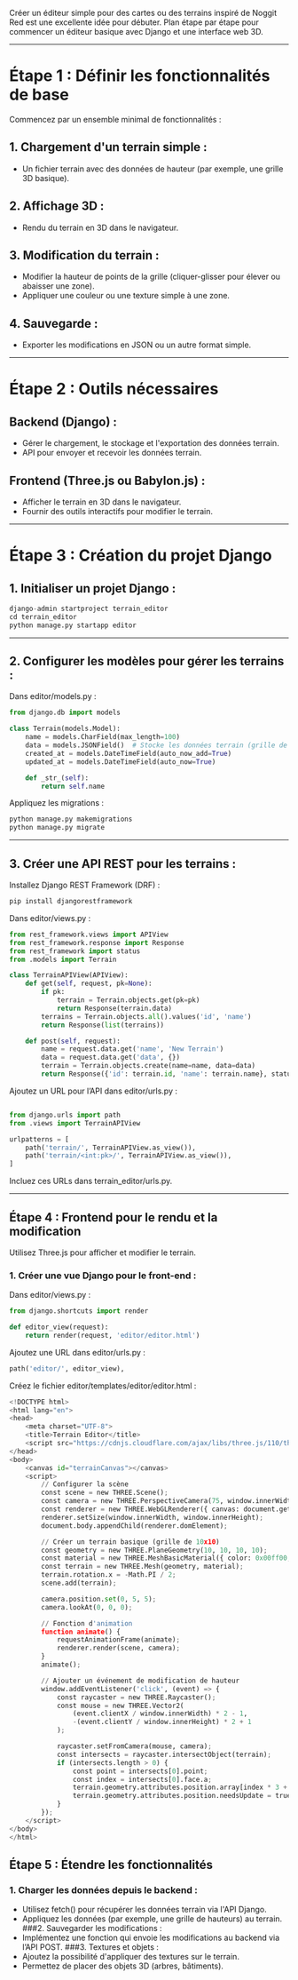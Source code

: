 Créer un éditeur simple pour des cartes ou des terrains inspiré de Noggit Red est une excellente idée pour débuter. 
Plan étape par étape pour commencer un éditeur basique avec Django et une interface web 3D.

---

# Étape 1 : Définir les fonctionnalités de base
Commencez par un ensemble minimal de fonctionnalités :
  ## 1. Chargement d'un terrain simple : 
  - Un fichier terrain avec des données de hauteur (par exemple, une grille 3D basique).
  ## 2. Affichage 3D : 
  - Rendu du terrain en 3D dans le navigateur.
  ## 3. Modification du terrain :
  - Modifier la hauteur de points de la grille (cliquer-glisser pour élever ou abaisser une zone).
  - Appliquer une couleur ou une texture simple à une zone.
  ## 4. Sauvegarde :
  - Exporter les modifications en JSON ou un autre format simple.

---

# Étape 2 : Outils nécessaires
  ## Backend (Django) :
  - Gérer le chargement, le stockage et l'exportation des données terrain.
  - API pour envoyer et recevoir les données terrain.
  ## Frontend (Three.js ou Babylon.js) :
  - Afficher le terrain en 3D dans le navigateur.
  - Fournir des outils interactifs pour modifier le terrain.

---

# Étape 3 : Création du projet Django
## 1. Initialiser un projet Django :

``` python
django-admin startproject terrain_editor
cd terrain_editor
python manage.py startapp editor
```

---

## 2. Configurer les modèles pour gérer les terrains :
Dans editor/models.py :
``` python
from django.db import models

class Terrain(models.Model):
    name = models.CharField(max_length=100)
    data = models.JSONField()  # Stocke les données terrain (grille de hauteur, textures)
    created_at = models.DateTimeField(auto_now_add=True)
    updated_at = models.DateTimeField(auto_now=True)

    def _str_(self):
        return self.name
```
Appliquez les migrations :
``` python
python manage.py makemigrations
python manage.py migrate
```

---

## 3. Créer une API REST pour les terrains :
Installez Django REST Framework (DRF) :
``` python
pip install djangorestframework
```
Dans editor/views.py :
``` python
from rest_framework.views import APIView
from rest_framework.response import Response
from rest_framework import status
from .models import Terrain

class TerrainAPIView(APIView):
    def get(self, request, pk=None):
        if pk:
            terrain = Terrain.objects.get(pk=pk)
            return Response(terrain.data)
        terrains = Terrain.objects.all().values('id', 'name')
        return Response(list(terrains))

    def post(self, request):
        name = request.data.get('name', 'New Terrain')
        data = request.data.get('data', {})
        terrain = Terrain.objects.create(name=name, data=data)
        return Response({'id': terrain.id, 'name': terrain.name}, status=status.HTTP_201_CREATED)
```
Ajoutez un URL pour l’API dans editor/urls.py :
``` python

from django.urls import path
from .views import TerrainAPIView

urlpatterns = [
    path('terrain/', TerrainAPIView.as_view()),
    path('terrain/<int:pk>/', TerrainAPIView.as_view()),
]
```
Incluez ces URLs dans terrain_editor/urls.py.

---

## Étape 4 : Frontend pour le rendu et la modification
Utilisez Three.js pour afficher et modifier le terrain.
### 1. Créer une vue Django pour le front-end :
Dans editor/views.py :
``` python
from django.shortcuts import render

def editor_view(request):
    return render(request, 'editor/editor.html')
```
Ajoutez une URL dans editor/urls.py :
``` python
path('editor/', editor_view),
```
Créez le fichier editor/templates/editor/editor.html :
``` python
<!DOCTYPE html>
<html lang="en">
<head>
    <meta charset="UTF-8">
    <title>Terrain Editor</title>
    <script src="https://cdnjs.cloudflare.com/ajax/libs/three.js/110/three.min.js"></script>
</head>
<body>
    <canvas id="terrainCanvas"></canvas>
    <script>
        // Configurer la scène
        const scene = new THREE.Scene();
        const camera = new THREE.PerspectiveCamera(75, window.innerWidth / window.innerHeight, 0.1, 1000);
        const renderer = new THREE.WebGLRenderer({ canvas: document.getElementById('terrainCanvas') });
        renderer.setSize(window.innerWidth, window.innerHeight);
        document.body.appendChild(renderer.domElement);

        // Créer un terrain basique (grille de 10x10)
        const geometry = new THREE.PlaneGeometry(10, 10, 10, 10);
        const material = new THREE.MeshBasicMaterial({ color: 0x00ff00, wireframe: true });
        const terrain = new THREE.Mesh(geometry, material);
        terrain.rotation.x = -Math.PI / 2;
        scene.add(terrain);

        camera.position.set(0, 5, 5);
        camera.lookAt(0, 0, 0);

        // Fonction d'animation
        function animate() {
            requestAnimationFrame(animate);
            renderer.render(scene, camera);
        }
        animate();

        // Ajouter un événement de modification de hauteur
        window.addEventListener('click', (event) => {
            const raycaster = new THREE.Raycaster();
            const mouse = new THREE.Vector2(
                (event.clientX / window.innerWidth) * 2 - 1,
                -(event.clientY / window.innerHeight) * 2 + 1
            );

            raycaster.setFromCamera(mouse, camera);
            const intersects = raycaster.intersectObject(terrain);
            if (intersects.length > 0) {
                const point = intersects[0].point;
                const index = intersects[0].face.a;
                terrain.geometry.attributes.position.array[index * 3 + 2] += 0.1; // Augmente la hauteur
                terrain.geometry.attributes.position.needsUpdate = true;
            }
        });
    </script>
</body>
</html>
```
## Étape 5 : Étendre les fonctionnalités
### 1. Charger les données depuis le backend :
- Utilisez fetch() pour récupérer les données terrain via l'API Django.
- Appliquez les données (par exemple, une grille de hauteurs) au terrain.
###2. Sauvegarder les modifications :
- Implémentez une fonction qui envoie les modifications au backend via l’API POST.
###3. Textures et objets :
- Ajoutez la possibilité d'appliquer des textures sur le terrain.
- Permettez de placer des objets 3D (arbres, bâtiments).


